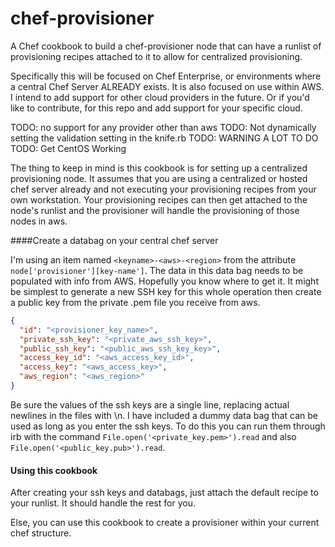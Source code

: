# chef-provisioner
A Chef cookbook to build a chef-provisioner node that can have
a runlist of provisioning recipes attached to it to allow for
centralized provisioning.

Specifically this will be focused on Chef Enterprise, 
or environments where a central Chef Server ALREADY exists.
It is also focused on use within AWS. I intend to add support
for other cloud providers in the future. Or if you'd like to 
contribute, for this repo and add support for your specific
cloud.

TODO: no support for any provider other than aws
TODO: Not dynamically setting the validation setting in the knife.rb
TODO: WARNING A LOT TO DO
TODO: Get CentOS Working

The thing to keep in mind is this cookbook is for setting up a
centralized provisioning node. It assumes that you are using a
centralized or hosted chef server already and not executing your
provisioning recipes from your own workstation. Your provisioning
recipes can then get attached to the node's runlist and the
provisioner will handle the provisioning of those nodes in aws.

####Create a databag on your central chef server

I'm using an item named `<keyname>-<aws>-<region>` from the attribute
`node['provisioner'][key-name']`. The data in this data bag needs to be
populated with info from AWS. Hopefully you know where to get it. It
might be simplest to generate a new SSH key for this whole operation
then create a public key from the private .pem file you receive from
aws.

```json
{
  "id": "<provisioner_key_name>",
  "private_ssh_key": "<private_aws_ssh_key>",
  "public_ssh_key": "<public_aws_ssh_key_key>",
  "access_key_id": "<aws_access_key_id>",
  "access_key": "<aws_access_key>",
  "aws_region": "<aws_region>"
}
```

Be sure the values of the ssh keys are a single line, replacing actual
newlines in the files with \n. I have included a dummy data bag that can be used
as long as you enter the ssh keys. To do this you can run them through irb with
the command `File.open('<private_key.pem>').read` and also
`File.open('<public_key.pub>').read`.

#### Using this cookbook

After creating your ssh keys and databags, just attach the default recipe
to your runlist. It should handle the rest for you.

Else, you can use this cookbook to create a provisioner
within your current chef structure.
